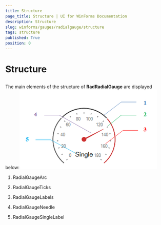 ```yaml
---
title: Structure
page_title: Structure | UI for WinForms Documentation
description: Structure
slug: winforms/gauges/radialgauge/structure
tags: structure
published: True
position: 0
---
```


# Structure



## 

The main elements of the structure of __RadRadialGauge__ are displayed below:![radialgauge-structure 001](images/radialgauge-structure001.png)

1. RadialGaugeArc

1. RadialGaugeTicks

1. RadialGaugeLabels

1. RadialGaugeNeedle

1. RadialGaugeSingleLabel

